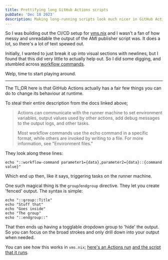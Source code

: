 ```yaml
---
title: Prettifying long GitHub Actions scripts
pubDate: 'Dec 18 2023'
description: Making long-running scripts look much nicer in GitHub Actions.
---
```


So I was building out the CI/CD setup for
[vms.nix](https://github.com/ALT-F4-LLC/vms.nix) and I wasn't a fan of how
messy and unreadable the output of the AMI publisher script was. It does a lot,
so there's a lot of text spewed out.

Initially, I wanted to just break it up into visual sections with newlines, but
I found that this did very little to actually help out. So I did some digging,
and stumbled across
[workflow commands](https://docs.github.com/en/actions/using-workflows/workflow-commands-for-github-actions).

Welp, time to start playing around.

---

The TL;DR here is that GitHub Actions actually has a fair few things you can do
to change its behaviour at runtime.

To steal their entire description from the docs linked above;

> Actions can communicate with the runner machine to set environment variables,
> output values used by other actions, add debug messages to the output logs,
> and other tasks.
>
> Most workflow commands use the echo command in a specific format, while
> others are invoked by writing to a file. For more information, see
> "Environment files."

They look along these lines:

```shell
echo "::workflow-command parameter1={data},parameter2={data}::{command value}"
```

Which end up then, like it says, triggering tasks on the runner machine.

One such magical thing is the `group`/`endgroup` directive. They let you create
'fenced' output. The syntax is simple:

```shell
echo "::group::Title"
echo "Stuff that"
echo "Goes inside"
echo "The group"
echo "::endgroup::"
```

That then ends up having a togglable dropdown group to 'hide' the output. So
you can focus on the broad strokes and only drill down into your output when
needed.

You can see how this works in `vms.nix`;
[here's an Actions run](https://github.com/ALT-F4-LLC/vms.nix/actions/runs/9333518231/job/25690648434#step:8:16)
[and the script that it runs](https://github.com/ALT-F4-LLC/vms.nix/blob/def0bfb04fdb21edbbf76f8668e7cd8a42274526/ci-build-publish.sh).
